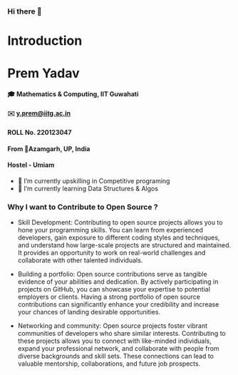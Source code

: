 ### Hi there 👋

# Introduction
# Prem Yadav
#### 🎓 Mathematics & Computing, IIT Guwahati
#### ✉️ <a href="mailto:y.prem@iitg.ac.in">y.prem@iitg.ac.in</a>
#### ROLL No. 220123047
#### From 📍Azamgarh, UP, India
#### Hostel - Umiam

- 🔭 I’m currently upskilling in Competitive programing
- 🌱 I’m currently learning Data Structures & Algos


### Why I want to Contribute to Open Source ?
* Skill Development:
 Contributing to open source projects allows you to hone your programming skills. You can learn from experienced developers, gain exposure to different coding styles and techniques, and understand how large-scale projects are structured and maintained. It provides an opportunity to work on real-world challenges and collaborate with other talented individuals.
 
* Building a portfolio:
Open source contributions serve as tangible evidence of your abilities and dedication. By actively participating in projects on GitHub, you can showcase your expertise to potential employers or clients. Having a strong portfolio of open source contributions can significantly enhance your credibility and increase your chances of landing desirable opportunities.

* Networking and community: 
Open source projects foster vibrant communities of developers who share similar interests. Contributing to these projects allows you to connect with like-minded individuals, expand your professional network, and collaborate with people from diverse backgrounds and skill sets. These connections can lead to valuable mentorship, collaborations, and future job prospects.
